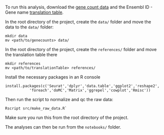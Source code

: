 To run this analysis, download the [gene count data](https://figshare.com/articles/Raw_gene_counts/12089430) and the
Ensembl ID - Gene name [translation table](https://figshare.com/account/home#/projects/78399).

In the root directory of the project, create the `data/` folder and move the data to the `data/` folder:
```
mkdir data
mv <path/to/genecounts> data/
```

In the root directory of the project, create the `references/` folder and move the translation table there
```
mkdir references
mv <path/to/translationTable> references/
```

Install the necessary packages in an R console
```
install.packages(c('Seurat','dplyr','data.table','ggplot2','reshape2','RColorBrewer','plyr',
		   'foreach','doMC','Matrix','ggrepel','cowplot','Rmisc'))
```

Then run the script to normalize and qc the raw data:

```
Rscript src/make_raw_data.R`
```

Make sure you run this from the root directory of the project. 

The analyses can then be run from the `notebooks/` folder. 
